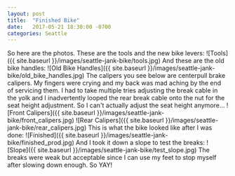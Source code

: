 ```yaml
---
layout: post
title:  "Finished Bike"
date:   2017-05-21 18:30:00 -0700
categories: Seattle
---
```


So here are the photos. These are the tools and the new bike levers:
![Tools]({{ site.baseurl }}/images/seattle-jank-bike/tools.jpg)
And these are the old bike handles:
![Old Bike Handles]({{ site.baseurl }}/images/seattle-jank-bike/old_bike_handles.jpg)
The calipers you see below are centerpull brake calipers. 
My fingers were crying and my back was mad aching by the end
of servicing them. I had to take multiple tries adjusting the break cable
in the yolk and I inadvertently looped the rear break cable onto the nut for the 
seat height adjustment. So I can't actually adjust the seat height anymore...
![Front Calipers]({{ site.baseurl }}/images/seattle-jank-bike/front_calipers.jpg)
![Rear Calipers]({{ site.baseurl }}/images/seattle-jank-bike/rear_calipers.jpg)
This is what the bike looked like after I was done:
![Finished]({{ site.baseurl }}/images/seattle-jank-bike/finished_prod.jpg)
And I took it down a slope to test the breaks:
![Slope]({{ site.baseurl }}/images/seattle-jank-bike/test_slope.jpg)
The breaks were weak but acceptable since I can use my feet to stop
myself after slowing down enough. So YAY! 
